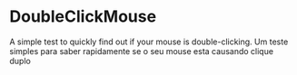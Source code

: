 # DoubleClickMouse
A simple test to quickly find out if your mouse is double-clicking. Um teste simples para saber rapidamente se o seu mouse esta causando clique duplo
